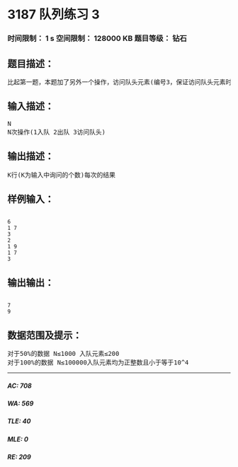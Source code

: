 # 3187 队列练习 3   
### 时间限制： 1 s     空间限制： 128000 KB     题目等级： 钻石  
## 题目描述：  

<pre>
比起第一题，本题加了另外一个操作，访问队头元素(编号3，保证访问队头元素时或出队时队不为空)，现在给出这N此操作，输出结果。
</pre>
  
  
## 输入描述：  

<pre>
N  
N次操作(1入队 2出队 3访问队头)
</pre>
  
  
## 输出描述：  

<pre>
K行(K为输入中询问的个数)每次的结果
</pre>
  
  
## 样例输入：  

<pre><code>
6  
1 7  
3  
2  
1 9  
1 7  
3
</code></pre>
  
  
## 输出输出：  

<pre><code>
7  
9
</code></pre>
  
  
## 数据范围及提示：  

<pre>
对于50%的数据 N≤1000 入队元素≤200  
对于100%的数据 N≤100000入队元素均为正整数且小于等于10^4
</pre>
  
  
***  

##### AC: 708  
##### WA: 569  
##### TLE: 40  
##### MLE: 0  
##### RE: 209  
